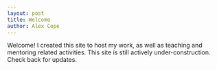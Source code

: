 ```yaml
---
layout: post
title: Welcome
author: Alex Cope
---
```


Welcome! I created this site to host my work, as well as teaching and mentoring related activities. This site is still actively under-construction. Check back for updates. 
